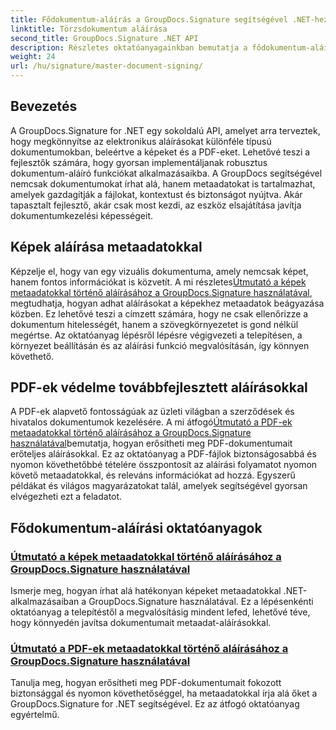 ```yaml
---
title: Fődokumentum-aláírás a GroupDocs.Signature segítségével .NET-hez
linktitle: Törzsdokumentum aláírása
second_title: GroupDocs.Signature .NET API
description: Részletes oktatóanyagainkban bemutatja a fődokumentum-aláírást a GroupDocs.Signature for .NET segítségével. Könnyedén írhat alá képeket és PDF-fájlokat metaadatokkal.
weight: 24
url: /hu/signature/master-document-signing/
---
```

## Bevezetés

A GroupDocs.Signature for .NET egy sokoldalú API, amelyet arra terveztek, hogy megkönnyítse az elektronikus aláírásokat különféle típusú dokumentumokban, beleértve a képeket és a PDF-eket. Lehetővé teszi a fejlesztők számára, hogy gyorsan implementáljanak robusztus dokumentum-aláíró funkciókat alkalmazásaikba. A GroupDocs segítségével nemcsak dokumentumokat írhat alá, hanem metaadatokat is tartalmazhat, amelyek gazdagítják a fájlokat, kontextust és biztonságot nyújtva. Akár tapasztalt fejlesztő, akár csak most kezdi, az eszköz elsajátítása javítja dokumentumkezelési képességeit.

## Képek aláírása metaadatokkal  
Képzelje el, hogy van egy vizuális dokumentuma, amely nemcsak képet, hanem fontos információkat is közvetít. A mi részletes[Útmutató a képek metaadatokkal történő aláírásához a GroupDocs.Signature használatával](./signing-images-with-metadata/), megtudhatja, hogyan adhat aláírásokat a képekhez metaadatok beágyazása közben. Ez lehetővé teszi a címzett számára, hogy ne csak ellenőrizze a dokumentum hitelességét, hanem a szövegkörnyezetet is gond nélkül megértse. Az oktatóanyag lépésről lépésre végigvezeti a telepítésen, a környezet beállításán és az aláírási funkció megvalósításán, így könnyen követhető.

## PDF-ek védelme továbbfejlesztett aláírásokkal  
 A PDF-ek alapvető fontosságúak az üzleti világban a szerződések és hivatalos dokumentumok kezelésére. A mi átfogó[Útmutató a PDF-ek metaadatokkal történő aláírásához a GroupDocs.Signature használatával](./signing-pdf-with-metadata/)bemutatja, hogyan erősítheti meg PDF-dokumentumait erőteljes aláírásokkal. Ez az oktatóanyag a PDF-fájlok biztonságosabbá és nyomon követhetőbbé tételére összpontosít az aláírási folyamatot nyomon követő metaadatokkal, és releváns információkat ad hozzá. Egyszerű példákat és világos magyarázatokat talál, amelyek segítségével gyorsan elvégezheti ezt a feladatot.

## Fődokumentum-aláírási oktatóanyagok
### [Útmutató a képek metaadatokkal történő aláírásához a GroupDocs.Signature használatával](./signing-images-with-metadata/)
Ismerje meg, hogyan írhat alá hatékonyan képeket metaadatokkal .NET-alkalmazásaiban a GroupDocs.Signature használatával. Ez a lépésenkénti oktatóanyag a telepítéstől a megvalósításig mindent lefed, lehetővé téve, hogy könnyedén javítsa dokumentumait metaadat-aláírásokkal.
### [Útmutató a PDF-ek metaadatokkal történő aláírásához a GroupDocs.Signature használatával](./signing-pdf-with-metadata/)
Tanulja meg, hogyan erősítheti meg PDF-dokumentumait fokozott biztonsággal és nyomon követhetőséggel, ha metaadatokkal írja alá őket a GroupDocs.Signature for .NET segítségével. Ez az átfogó oktatóanyag egyértelmű.